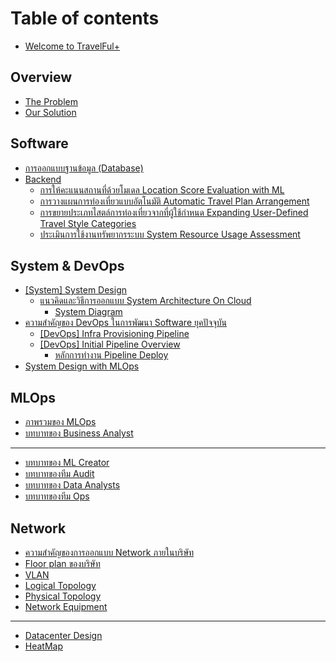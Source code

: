 # Table of contents

* [Welcome to TravelFul+](README.md)

## Overview

* [The Problem](overview/the-problem.md)
* [Our Solution](overview/our-solution.md)

## Software

* [การออกแบบฐานข้อมูล (Database)](software/database.md)
* [Backend](software/backend/README.md)
  * [การให้คะแนนสถานที่ด้วยโมเดล Location Score Evaluation with ML](software/backend/location-score-evaluation-with-ml.md)
  * [การวางแผนการท่องเที่ยวแบบอัตโนมัติ Automatic Travel Plan Arrangement](software/backend/automatic-travel-plan-arrangement.md)
  * [การขยายประเภทไสตล์การท่องเที่ยวจากที่ผู้ใช้กำหนด Expanding User-Defined Travel Style Categories](software/backend/expanding-user-defined-travel-style-categories.md)
  * [ประเมินการใช้งานทรัพยากรระบบ System Resource Usage Assessment](software/backend/system-resource-usage-assessment.md)

## System & DevOps

* [\[System\] System Design](system-and-devops/system-system-design/README.md)
  * [แนวคิดและวิธีการออกแบบ System Architecture On Cloud](system-and-devops/system-system-design/system-architecture-on-cloud/README.md)
    * [System Diagram](system-and-devops/system-system-design/system-architecture-on-cloud/system-diagram.md)
* [ความสำคัญของ DevOps ในการพัฒนา Software ยุคปัจจุบัน](system-and-devops/devops-software/README.md)
  * [\[DevOps\] Infra Provisioning Pipeline](system-and-devops/devops-software/devops-infra-provisioning-pipeline.md)
  * [\[DevOps\] Initial Pipeline Overview](system-and-devops/devops-software/devops-initial-pipeline-overview/README.md)
    * [หลักการทำงาน Pipeline Deploy](system-and-devops/devops-software/devops-initial-pipeline-overview/pipeline-deploy.md)
* [System Design with MLOps](system-and-devops/system-design-with-mlops.md)

## MLOps

* [ภาพรวมของ MLOps](mlops/mlops.md)
* [บทบาทของ Business Analyst](mlops/business-analyst.md)

***

* [บทบาทของ ML Creator](ml-creator.md)
* [บทบาทของทีม Audit](audit.md)
* [บทบาทของ Data Analysts](data-analysts.md)
* [บทบาทของทีม Ops](ops.md)

## Network

* [ความสำคัญของการออกแบบ Network ภายในบริษัท](network/network.md)
* [Floor plan ของบริษัท](network/floor-plan.md)
* [VLAN](network/vlan.md)
* [Logical Topology](network/logical-topology.md)
* [Physical Topology](network/physical-topology.md)
* [Network Equipment](network/network-equipment.md)

***

* [Datacenter Design](datacenter-design.md)
* [HeatMap](heatmap.md)
